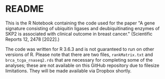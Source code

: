 # README
This is the R Notebook containing the code used for the paper "A gene signature consisting of ubiquitin ligases and deubiquitinating enzymes of SKP2 is associated with clinical outcome in breast cancer." (Scientific Reports 12, 2478 [2022].) 

The code was written for R 3.6.3 and is not guaranteed to run on other versions of R. Please note that there are two files, `rankMatrix.txt` and `brca_tcga_rnaseq2.rds` that are necessary for completing some of the analyses; these are not available on this GitHub repository due to filesize limitations. They will be made available via Dropbox shortly. 
